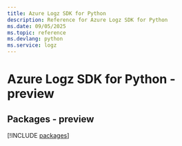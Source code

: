```yaml
---
title: Azure Logz SDK for Python
description: Reference for Azure Logz SDK for Python
ms.date: 09/05/2025
ms.topic: reference
ms.devlang: python
ms.service: logz
---
```

# Azure Logz SDK for Python - preview
## Packages - preview
[!INCLUDE [packages](logz-index.md)]